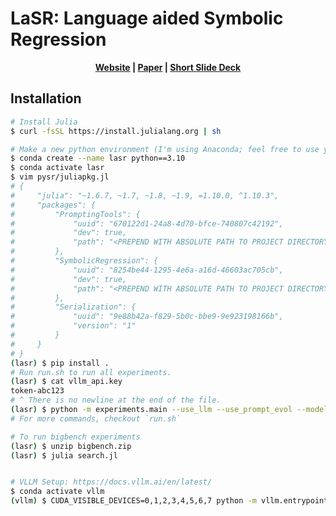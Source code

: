 # LaSR: Language aided Symbolic Regression

<center style="font-weight: bold;">
    <a href="https://trishullab.github.io/lasr-web/">Website</a> | 
    <a href="https://atharvas.net/static/lasr.pdf/">Paper</a> | 
    <a href="https://trishullab.github.io/lasr-web/static/lasr-slides.pdf"> Short Slide Deck</a>
</center>

## Installation

```bash
# Install Julia
$ curl -fsSL https://install.julialang.org | sh

# Make a new python environment (I'm using Anaconda; feel free to use your favorite package manager).
$ conda create --name lasr python==3.10
$ conda activate lasr
$ vim pysr/juliapkg.jl
# {
#     "julia": "~1.6.7, ~1.7, ~1.8, ~1.9, =1.10.0, ^1.10.3",
#     "packages": {
#         "PromptingTools": {
#             "uuid": "670122d1-24a8-4d70-bfce-740807c42192",
#             "dev": true,
#             "path": "<PREPEND WITH ABSOLUTE PATH TO PROJECT DIRECTORY>/PromptingTools.jl"
#         },
#         "SymbolicRegression": {
#             "uuid": "8254be44-1295-4e6a-a16d-46603ac705cb",
#             "dev": true,
#             "path": "<PREPEND WITH ABSOLUTE PATH TO PROJECT DIRECTORY>/SymbolicRegression.jl"
#         },
#         "Serialization": {
#             "uuid": "9e88b42a-f829-5b0c-bbe9-9e923198166b",
#             "version": "1"
#         }
#     }
# }
(lasr) $ pip install .
# Run run.sh to run all experiments.
(lasr) $ cat vllm_api.key
token-abc123
# ^ There is no newline at the end of the file.
(lasr) $ python -m experiments.main --use_llm --use_prompt_evol --model "meta-llama/Meta-Llama-3-8B-Instruct" --api_key "vllm_api.key" --model_url "http://localhost:11440/v1" --exp_idx 0 --dataset_path data/FeynmanEquations.csv  --dataset "Feynman" --start_idx 0 
# For more commands, checkout `run.sh`

# To run bigbench experiments
(lasr) $ unzip bigbench.zip
(lasr) $ julia search.jl


# VLLM Setup: https://docs.vllm.ai/en/latest/
$ conda activate vllm
(vllm) $ CUDA_VISIBLE_DEVICES=0,1,2,3,4,5,6,7 python -m vllm.entrypoints.openai.api_server --model meta-llama/Meta-Llama-3-8B-Instruct --api-key token-abc123 --port 11440 --tensor-parallel-size 8 --disable-log-requests --block-size 32 --swap-space 4
```